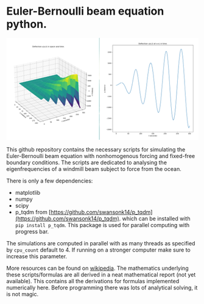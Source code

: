# Euler-Bernoulli beam equation python.

![resonance](/pictures/resonance.png)

This github repository contains the necessary scripts for simulating the
Euler-Bernoulli beam equation with nonhomogenous forcing and fixed-free boundary
conditions. The scripts are dedicated to analysing the eigenfrequencies of a
windmill beam subject to force from the ocean.

There is only a few dependencies:
- matplotlib
- numpy
- scipy
- p_tqdm from [https://github.com/swansonk14/p_tqdm](https://github.com/swansonk14/p_tqdm).
  which can be installed with `pip install p_tqdm`. This package is used for 
  parallel computing with progress bar.

The simulations are computed in parallel with as many threads as specified by
`cpu_count` default to 4. If running on a stronger computer make sure to
increase this parameter.

More resources can be found on
[wikipedia](https://en.wikipedia.org/wiki/Euler%E2%80%93Bernoulli_beam_theory).
The mathematics underlying these scripts/formulas are all derived in a neat
mathematical report (not yet available). This contains all the derivations for
formulas implemented numerically here. Before programming there was lots of
analytical solving, it is not magic.
